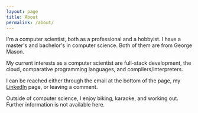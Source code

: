 ```yaml
---
layout: page
title: About
permalink: /about/
---
```


I'm a computer scientist, both as a professional and a
hobbyist. I have a master's and bachelor's in computer science.
Both of them are from George Mason.

My current interests as a computer scientist are full-stack development,
the cloud, comparative programming languages, and compilers/interpreters.

I can be reached either through the email at the bottom
of the page, my [LinkedIn](https://www.linkedin.com/pub/josh-snider/5a/482/6ba) page, or leaving a comment.

Outside of computer science, I enjoy biking, karaoke, and
working out.
Further information is not available here.
